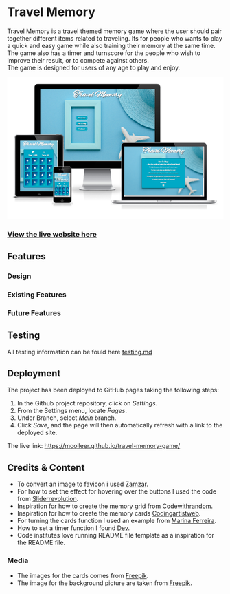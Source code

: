 # Travel Memory

Travel Memory is a travel themed memory game where the user should pair together different items related to traveling. 
Its for people who wants to play a quick and easy game while also training their memory at the same time. The game also has a timer and turnscore for the people who wish to improve their result, or to compete against others.  
The game is designed for users of any age to play and enjoy. 

![Responsive Mockup](docs/README-images/am-i-responsive-pp2.png)

### [View the live website here](https://moolleer.github.io/travel-memory-game/)

## Features

### Design

### Existing Features

### Future Features

## Testing

All testing information can be fould here [testing.md](https://github.com/moolleer/travel-memory-game/blob/main/docs/testing.md)

## Deployment

The project has been deployed to GitHub pages taking the following steps:

1) In the Github project repository, click on _Settings_.
2) From the Settings menu, locate _Pages_.
3) Under Branch, select _Main_ branch.
4) Click _Save_, and the page will then automatically refresh with a link to the deployed site.

The live link: https://moolleer.github.io/travel-memory-game/

## Credits & Content
- To convert an image to favicon i used [Zamzar](https://www.zamzar.com/convert/png-to-ico/#).
- For how to set the effect for hovering over the buttons I used the code from [Sliderrevolution](https://www.sliderrevolution.com/resources/css-button-hover-effects/).
- Inspiration for how to create the memory grid from [Codewithrandom](https://www.codewithrandom.com/2022/11/05/memory-game-using-javascript/).
- Inspiration for how to create the memory cards [Codingartistweb](https://codingartistweb.com/2022/06/memory-game-javascript-project/).
- For turning the cards function I used an example from [Marina Ferreira](https://marina-ferreira.github.io/tutorials/js/memory-game/).
- How to set a timer function I found [Dev](https://dev.to/walternascimentobarroso/creating-a-timer-with-javascript-8b7).
- Code institutes love running README file template as a inspiration for the README file.

### Media
- The images for the cards comes from [Freepik](https://www.freepik.com/free-vector/tourism-icons_772926.htm#page=11&query=travel%20stickericons&position=12&from_view=search&track=ais).
- The image for the background picture are taken from [Freepik](https://www.freepik.com/free-photo/frame-beside-airplane-hat_6791807.htm#page=2&query=travel%20background%20blue&position=0&from_view=search&track=ais).